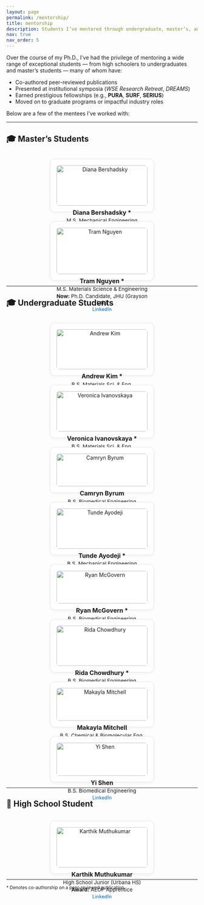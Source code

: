 ```yaml
---
layout: page
permalink: /mentorship/
title: mentorship
description: Students I’ve mentored through undergraduate, master’s, and high school research experiences.
nav: true
nav_order: 5
---
```

Over the course of my Ph.D., I’ve had the privilege of mentoring a wide range of exceptional students — from high schoolers to undergraduates and master’s students — many of whom have:

- Co-authored peer-reviewed publications  
- Presented at institutional symposia (*WSE Research Retreat*, *DREAMS*)  
- Earned prestigious fellowships (e.g., **PURA**, **SURF**, **SERIUS**)  
- Moved on to graduate programs or impactful industry roles  

Below are a few of the mentees I’ve worked with:

<style>
.mentee-grid {
  display: flex;
  flex-wrap: wrap;
  gap: 1.5rem;
  justify-content: center;
  margin-top: 2rem;
}
.mentee-card {
  flex: 1 1 240px;
  max-width: 240px;
  text-align: center;
  border: 1px solid #e5e5e5;
  padding: 1rem;
  border-radius: 12px;
  background-color: #fff;
  box-shadow: 0 2px 8px rgba(0,0,0,0.05);
}
.mentee-card img {
  width: 100%;
  height: auto;
  border-radius: 6px;
}
.mentee-card h4 {
  margin: 0.5rem 0 0.2rem;
  font-size: 1rem;
}
.mentee-card p {
  font-size: 0.85rem;
  margin: 0.2rem 0;
}
.mentee-card a {
  font-size: 0.8rem;
  color: #0066cc;
  text-decoration: none;
}
</style>

---

## 🎓 Master’s Students

<div class="mentee-grid">

<div class="mentee-card">
  <img src="/assets/img/Diana.jpg" alt="Diana Bershadsky">
  <h4>Diana Bershadsky *</h4>
  <p>M.S. Mechanical Engineering</p>
  <p><strong>Now:</strong> Shift Supervisor, Puratos</p>
  <a href="https://www.linkedin.com/in/dianabershadsky/" target="_blank">LinkedIn</a>
</div>

<div class="mentee-card">
  <img src="/assets/img/Tram.jpg" alt="Tram Nguyen">
  <h4>Tram Nguyen *</h4>
  <p>M.S. Materials Science & Engineering</p>
  <p><strong>Now:</strong> Ph.D. Candidate, JHU (Grayson Lab)</p>
  <a href="https://www.linkedin.com/in/tram325/" target="_blank">LinkedIn</a>
</div>

</div>

---

## 🎓 Undergraduate Students

<div class="mentee-grid">

<div class="mentee-card">
  <img src="/assets/img/AK.png" alt="Andrew Kim">
  <h4>Andrew Kim *</h4>
  <p>B.S. Materials Sci. & Eng.</p>
  <p><strong>Awards:</strong> PURA, EPFL, JHU APL</p>
  <a href="https://www.linkedin.com/in/andrew-kim-a28797222/" target="_blank">LinkedIn</a>
</div>

<div class="mentee-card">
  <img src="/assets/img/Veronica.jpg" alt="Veronica Ivanovskaya">
  <h4>Veronica Ivanovskaya *</h4>
  <p>B.S. Materials Sci. & Eng.</p>
  <p><strong>Award:</strong> SURF Fellow at NIST</p>
  <a href="https://www.linkedin.com/in/veronica-ivanovskaya-8b0123261/" target="_blank">LinkedIn</a>
</div>

<div class="mentee-card">
  <img src="/assets/img/Camryn.jpg" alt="Camryn Byrum">
  <h4>Camryn Byrum</h4>
  <p>B.S. Biomedical Engineering</p>
  <a href="https://www.linkedin.com/in/camryn-byrum-b585612261/" target="_blank">LinkedIn</a>
</div>

<div class="mentee-card">
  <img src="/assets/img/TA.jpeg" alt="Tunde Ayodeji">
  <h4>Tunde Ayodeji *</h4>
  <p>B.S. Mechanical Engineering</p>
  <p><strong>Award:</strong> SERIUS Fellow, NUS</p>
  <a href="https://www.linkedin.com/in/tunde-ayodeji/" target="_blank">LinkedIn</a>
</div>

<div class="mentee-card">
  <img src="/assets/img/Ryan.jpg" alt="Ryan McGovern">
  <h4>Ryan McGovern *</h4>
  <p>B.S. Biomedical Engineering</p>
  <a href="https://www.linkedin.com/in/rmmcgovern/" target="_blank">LinkedIn</a>
</div>

<div class="mentee-card">
  <img src="/assets/img/Rida.png" alt="Rida Chowdhury">
  <h4>Rida Chowdhury *</h4>
  <p>B.S. Biomedical Engineering</p>
  <p><strong>Now:</strong> Quality Engineer, Medtronic</p>
  <a href="https://www.linkedin.com/in/rida-chowdhury-142124208/" target="_blank">LinkedIn</a>
</div>

<div class="mentee-card">
  <img src="/assets/img/Makayla.jpg" alt="Makayla Mitchell">
  <h4>Makayla Mitchell</h4>
  <p>B.S. Chemical & Biomolecular Eng.</p>
  <a href="https://www.linkedin.com/in/makayla-mitchell-135b9320a/" target="_blank">LinkedIn</a>
</div>

<div class="mentee-card">
  <img src="/assets/img/Yi.jpg" alt="Yi Shen">
  <h4>Yi Shen</h4>
  <p>B.S. Biomedical Engineering</p>
  <a href="https://www.linkedin.com/in/yi-shen-012397265/" target="_blank">LinkedIn</a>
</div>

</div>

---

## 🧪 High School Student

<div class="mentee-grid">

<div class="mentee-card">
  <img src="/assets/img/Karthik.png" alt="Karthik Muthukumar">
  <h4>Karthik Muthukumar</h4>
  <p>High School Junior (Urbana HS)</p>
  <p><strong>Award:</strong> AEOP Apprentice</p>
  <a href="https://www.linkedin.com/in/karthik-muthukkumar-b300b1209/" target="_blank">LinkedIn</a>
</div>

</div>

---

<small>* Denotes co-authorship on a peer-reviewed publication.</small>
